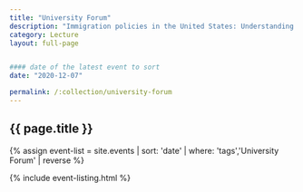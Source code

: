 ```yaml
---
title: "University Forum"
description: "Immigration policies in the United States: Understanding violence nation-wide and in Santa Cruz"
category: Lecture
layout: full-page


#### date of the latest event to sort
date: "2020-12-07"

permalink: /:collection/university-forum
---
```

<section id="main-content">
<div class="grid-container large">
<section class="heading">
<h2 class="underline">{{ page.title }}</h2>
</section>

<div class="events-card-list fade-out-siblings">
{% assign event-list = site.events | sort: 'date' | where: 'tags','University Forum' | reverse %}

{% include event-listing.html %}
